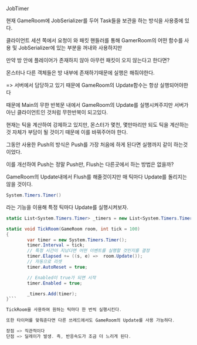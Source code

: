JobTimer

현재 GameRoom에 JobSerializer를 두어 Task들을 보관을 하는 방식을 사용중에 있다.

클라이언트 세션 쪽에서 요청이 와 패킷 핸들러를 통해 GamerRoom의 어떤 함수를 사용 및 JobSerializer에 있는 부분을 꺼내와 사용하지만

만약 방 안에 플레이어가 존재하지 않아 아무런 패킷이 오지 않는다고 한다면?

몬스터나 다른 객체들은 방 내부에 존재하기때문에 실행은 해줘야한다.

=> 서버에서 담당하고 있기 때문에 GameRoom의 Update함수는 항상 실행되어야한다

때문에 Main의 무한 반복문 내에서 GameRoom의 Update를 실행시켜주지만 서버가 아닌 클라이언트인 것처럼 무한반복이 되고있다.

현재는 틱을 계산하여 강제하고 있지만, 몬스터가 몇천, 몇만마리만 되도 틱을 계산하는 것 자체가 부담이 될 것이기 때문에 이를 바꿔주어야 한다.

그동안 사용한 Push의 방식은 Push를 가장 처음에 하게 된다면 실행까지 같이 하는것이었다.

이를 개선하여 Push는 정말 Push만, Flush는 다른곳에서 하는 방법은 없을까?

GameRoom의 Update내에서 Flush를 해줄것이지만 매 틱마다 Update를 돌리지는 않을 것이다.

```cs
System.Timers.Timer()
``` 
라는 기능을 이용해 특정 틱마다 Update를 실행시켜보자.

```cs
static List<System.Timers.Timer> _timers = new List<System.Timers.Timer>();

static void TickRoom(GameRoom room, int tick = 100)
{
		var timer = new System.Timers.Timer();
		timer.Interval = tick;
		// 특정 시간이 지났다면 어떤 이벤트를 실행할 것인지를 결정
		timer.Elapsed += ((s, e) =>  room.Update());
		// 자동으로 리셋
		timer.AutoReset = true;

		// Enabled이 true가 되면 시작
		timer.Enabled = true;

		_timers.Add(timer);
}```

TickRoom을 사용하여 원하는 틱마다 한 번씩 실행시킨다.

또한 타이머를 맞춰준다면 다른 쓰레드에서도 GameRoom의 Update를 사용 가능하다.

장점 => 직관적이다
단점 => 딜레이가 발생. 즉, 반응속도가 조금 더 느리게 된다.
